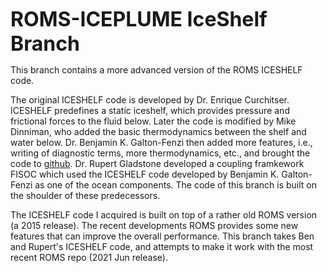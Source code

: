**<font size=6>ROMS-ICEPLUME IceShelf Branch</font>**

This branch contains a more advanced version of the ROMS ICESHELF code.

The original ICESHELF code is developed by Dr. Enrique Curchitser. ICESHELF predefines a static iceshelf, which provides pressure and frictional forces to the fluid below. Later the code is modified by Mike Dinniman, who added the basic thermodynamics between the shelf and water below. Dr. Benjamin K. Galton-Fenzi then added more features, i.e., writing of diagnostic terms, more thermodynamics, etc., and brought the code to [github](https://github.com/bkgf/ROMSIceShelf). Dr. Rupert Gladstone developed a coupling framkework FISOC which used the ICESHELF code developed by Benjamin K. Galton-Fenzi as one of the ocean components. The code of this branch is built on the shoulder of these predecessors.

The ICESHELF code I acquired is built on top of a rather old ROMS version (a 2015 release). The recent developments ROMS provides some new features that can improve the overall performance. This branch takes Ben and Rupert's ICESHELF code, and attempts to make it work with the most recent ROMS repo (2021 Jun release).
